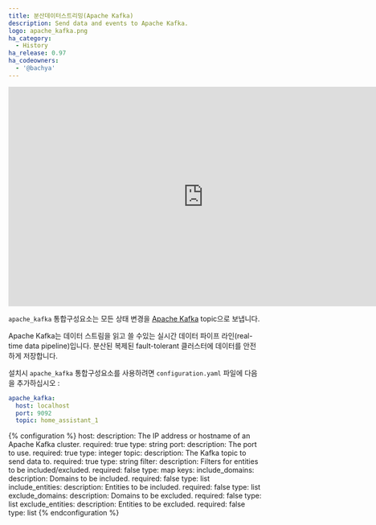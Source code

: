 ```yaml
---
title: 분산데이터스트리밍(Apache Kafka)
description: Send data and events to Apache Kafka.
logo: apache_kafka.png
ha_category:
  - History
ha_release: 0.97
ha_codeowners:
  - '@bachya'
---
```


<div class='videoWrapper'>
<iframe width="776" height="437" src="https://www.youtube.com/embed/waw0XXNX-uQ" frameborder="0" allow="accelerometer; autoplay; encrypted-media; gyroscope; picture-in-picture" allowfullscreen></iframe>
</div>

`apache_kafka` 통합구성요소는 모든 상태 변경을 [Apache Kafka](https://kafka.apache.org/) topic으로 보냅니다.

Apache Kafka는 데이터 스트림을 읽고 쓸 수있는 실시간 데이터 파이프 라인(real-time data pipeline)입니다. 분산된 복제된 fault-tolerant 클러스터에 데이터를 안전하게 저장합니다.

설치시 `apache_kafka` 통합구성요소를 사용하려면 `configuration.yaml` 파일에 다음을 추가하십시오 :

```yaml
apache_kafka:
  host: localhost
  port: 9092
  topic: home_assistant_1
```

{% configuration %}
host:
  description: The IP address or hostname of an Apache Kafka cluster.
  required: true
  type: string
port:
  description: The port to use.
  required: true
  type: integer
topic:
  description: The Kafka topic to send data to.
  required: true
  type: string
filter:
  description: Filters for entities to be included/excluded.
  required: false
  type: map
  keys:
    include_domains:
      description: Domains to be included.
      required: false
      type: list
    include_entities:
      description: Entities to be included.
      required: false
      type: list
    exclude_domains:
      description: Domains to be excluded.
      required: false
      type: list
    exclude_entities:
      description: Entities to be excluded.
      required: false
      type: list
{% endconfiguration %}

